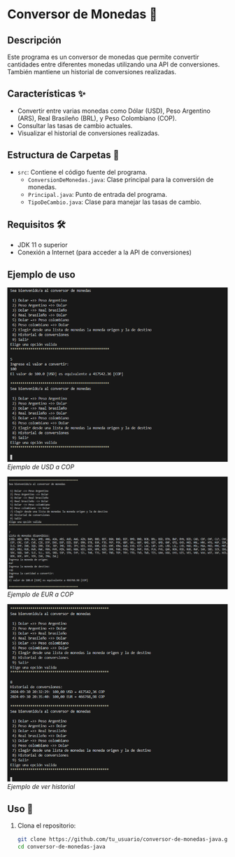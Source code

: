 # Conversor de Monedas 💱

## Descripción

Este programa es un conversor de monedas que permite convertir cantidades entre diferentes monedas utilizando una API de conversiones. También mantiene un historial de conversiones realizadas.

## Características ✨

- Convertir entre varias monedas como Dólar (USD), Peso Argentino (ARS), Real Brasileño (BRL), y Peso Colombiano (COP).
- Consultar las tasas de cambio actuales.
- Visualizar el historial de conversiones realizadas.

## Estructura de Carpetas 📂

- `src`: Contiene el código fuente del programa.
  - `ConversionDeMonedas.java`: Clase principal para la conversión de monedas.
  - `Principal.java`: Punto de entrada del programa.
  - `TipoDeCambio.java`: Clase para manejar las tasas de cambio.

## Requisitos 🛠️

- JDK 11 o superior
- Conexión a Internet (para acceder a la API de conversiones)

## Ejemplo de uso

![Resultado de conversión 1](img/USD-COP.png)
*Ejemplo de USD a COP*

![Resultado de conversión 2](img/EUR-COP.png)
*Ejemplo de EUR a COP*

![Resultado historial](img/historial.png)
*Ejemplo de ver historial*

## Uso 🚀

1. Clona el repositorio:
   ```bash
   git clone https://github.com/tu_usuario/conversor-de-monedas-java.git
   cd conversor-de-monedas-java
